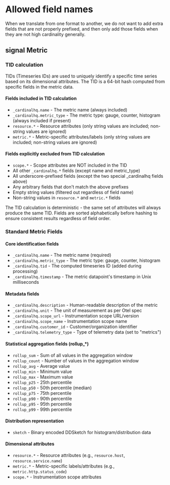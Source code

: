 # Allowed field names

When we translate from one format to another, we do not want to add extra fields that are
not properly prefixed, and then only add those fields when they are not high cardinality
generally.

## signal Metric

### TID calculation

TIDs (Timeseries IDs) are used to uniquely identify a specific time series based on its
dimensional attributes. The TID is a 64-bit hash computed from specific fields in the metric data.

#### Fields included in TID calculation

- `_cardinalhq.name` - The metric name (always included)
- `_cardinalhq.metric_type` - The metric type: gauge, counter, histogram (always included if present)
- `resource.*` - Resource attributes (only string values are included; non-string values are ignored)
- `metric.*` - Metric-specific attributes/labels (only string values are included; non-string values are ignored)

#### Fields explicitly excluded from TID calculation

- `scope.*` - Scope attributes are NOT included in the TID
- All other `_cardinalhq.*` fields (except name and metric_type)
- All underscore-prefixed fields (except the two special _cardinalhq fields above)
- Any arbitrary fields that don't match the above prefixes
- Empty string values (filtered out regardless of field name)
- Non-string values in `resource.*` and `metric.*` fields

The TID calculation is deterministic - the same set of attributes will always produce the same TID.
Fields are sorted alphabetically before hashing to ensure consistent results regardless of field order.

### Standard Metric Fields

#### Core identification fields

- `_cardinalhq.name` - The metric name (required)
- `_cardinalhq.metric_type` - The metric type: gauge, counter, histogram
- `_cardinalhq.tid` - The computed timeseries ID (added during processing)
- `_cardinalhq.timestamp` - The metric datapoint's timestamp in Unix milliseconds

#### Metadata fields

- `_cardinalhq.description` - Human-readable description of the metric
- `_cardinalhq.unit` - The unit of measurement as per Otel spec
- `_cardinalhq.scope_url` - Instrumentation scope URL/version
- `_cardinalhq.scope_name` - Instrumentation scope name
- `_cardinalhq.customer_id` - Customer/organization identifier
- `_cardinalhq.telemetry_type` - Type of telemetry data (set to "metrics")

#### Statistical aggregation fields (rollup_*)

- `rollup_sum` - Sum of all values in the aggregation window
- `rollup_count` - Number of values in the aggregation window
- `rollup_avg` - Average value
- `rollup_min` - Minimum value
- `rollup_max` - Maximum value
- `rollup_p25` - 25th percentile
- `rollup_p50` - 50th percentile (median)
- `rollup_p75` - 75th percentile
- `rollup_p90` - 90th percentile
- `rollup_p95` - 95th percentile
- `rollup_p99` - 99th percentile

#### Distribution representation

- `sketch` - Binary encoded DDSketch for histogram/distribution data

#### Dimensional attributes

- `resource.*` - Resource attributes (e.g., `resource.host`, `resource.service.name`)
- `metric.*` - Metric-specific labels/attributes (e.g., `metric.http.status_code`)
- `scope.*` - Instrumentation scope attributes
